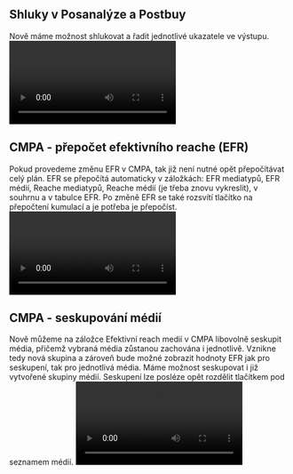 ﻿---
categories: [fenix]
layout: fenix
---
## Shluky v Posanalýze a Postbuy 
Nově máme možnost shlukovat a řadit jednotlivé ukazatele ve výstupu.  
<video src="{{site.url}}/data/PBaPA_shluky.mp4" type="video/mp4" controls></video>

## CMPA - přepočet efektivního reache (EFR) 
Pokud provedeme změnu EFR v CMPA, tak již není nutné opět přepočítávat celý plán.
EFR se přepočítá automaticky v záložkách: EFR mediatypů, EFR médií, Reache mediatypů, Reache médií (je třeba znovu vykreslit), 
v souhrnu a v tabulce EFR. Po změně EFR se také rozsvítí tlačítko na přepočtení kumulací a je potřeba je přepočíst. 
<video src="{{site.url}}/data/EFR_zmena.mp4" type="video/mp4" controls></video>

## CMPA - seskupování médií
Nově můžeme na záložce Efektivní reach medií v CMPA libovolně seskupit média, přičemž vybraná média zůstanou zachována i jednotlivě. 
Vznikne tedy nová skupina a zároveň bude možné zobrazit hodnoty EFR jak pro seskupení, tak pro jednotlivá média. 
Máme možnost seskupovat i již vytvořené skupiny médií.
Seskupení lze posléze opět rozdělit tlačítkem pod seznamem médií.
<video src="{{site.url}}/data/CMPA_spojenimedii.mp4" type="video/mp4" controls></video>
